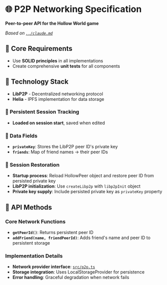 # 🌐 P2P Networking Specification

**Peer-to-peer API for the Hollow World game**

*Based on [`../claude.md`](../claude.md)*

## 🎯 Core Requirements
- Use **SOLID principles** in all implementations
- Create comprehensive **unit tests** for all components

## 🔧 Technology Stack
- **LibP2P** - Decentralized networking protocol
- **Helia** - IPFS implementation for data storage

### 💾 Persistent Session Tracking
- **Loaded on session start**, saved when edited

### 🔑 Data Fields
- **`privateKey`**: Stores the LibP2P peer ID's private key
- **`friends`**: Map of friend names → their peer IDs

### 🔄 Session Restoration
- **Startup process**: Reload HollowPeer object and restore peer ID from persisted private key
- **LibP2P initialization**: Use `createLibp2p` with `libp2pInit` object
- **Private key supply**: Include persisted private key as `privateKey` property

## 🔧 API Methods

### Core Network Functions
- **`getPeerId()`**: Returns persistent peer ID
- **`addFriend(name, friendPeerId)`**: Adds friend's name and peer ID to persistent storage

### Implementation Details
- **Network provider interface**: [`src/p2p.ts`](../src/p2p.ts)
- **Storage integration**: Uses LocalStorageProvider for persistence
- **Error handling**: Graceful degradation when network fails

